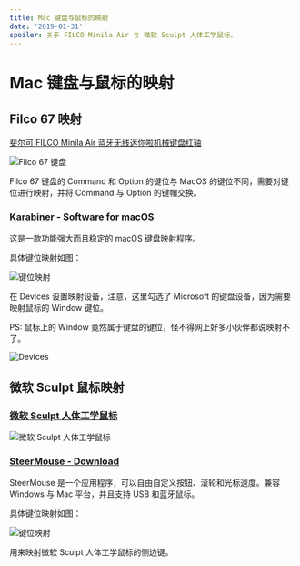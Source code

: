 ```yaml
---
title: Mac 键盘与鼠标的映射
date: '2019-01-31'
spoiler: 关于 FILCO Minila Air 与 微软 Sculpt 人体工学鼠标。
---
```


# Mac 键盘与鼠标的映射

## Filco 67 映射

[斐尔可 FILCO Minila Air 蓝牙无线迷你啦机械键盘红轴](https://detail.tmall.com/item.htm?id=573584028996&spm=a1z09.12.0.0.11ca2e8dnvZszY&_u=vmv1p2s853f&skuId=3748502321931)

![Filco 67 键盘](https://sailor-1256168624.cos.ap-chengdu.myqcloud.com/keyboard.jpg)

Filco 67 键盘的 Command 和 Option 的键位与 MacOS 的键位不同，需要对键位进行映射，并将 Command 与 Option 的键帽交换。

### [Karabiner - Software for macOS](https://pqrs.org/osx/karabiner/)

这是一款功能强大而且稳定的 macOS 键盘映射程序。

具体键位映射如图：

![键位映射](https://sailor-1256168624.cos.ap-chengdu.myqcloud.com/karabiner.jpg)

在 Devices 设置映射设备，注意，这里勾选了 Microsoft 的键盘设备，因为需要映射鼠标的 Window 键位。

PS: 鼠标上的 Window 竟然属于键盘的键位，怪不得网上好多小伙伴都说映射不了。

![Devices](https://sailor-1256168624.cos.ap-chengdu.myqcloud.com/karabiner-devices.jpg)

## 微软 Sculpt 鼠标映射

### [微软 Sculpt 人体工学鼠标](https://item.jd.com/987709.html)

![微软 Sculpt 人体工学鼠标](https://sailor-1256168624.cos.ap-chengdu.myqcloud.com/mouse.jpg)

### [SteerMouse - Download](http://plentycom.jp/en/steermouse/download.php)

SteerMouse 是一个应用程序，可以自由自定义按钮、滚轮和光标速度。兼容 Windows 与 Mac 平台，并且支持 USB 和蓝牙鼠标。

具体键位映射如图：

![键位映射](https://sailor-1256168624.cos.ap-chengdu.myqcloud.com/steer-mouse.jpg)

用来映射微软 Sculpt 人体工学鼠标的侧边键。
